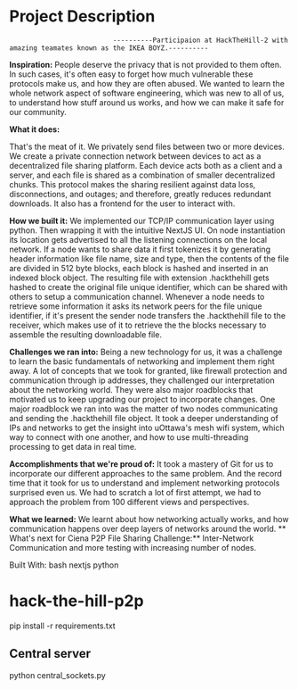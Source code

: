 # Project Description
                              ----------Participaion at HackTheHill-2 with amazing teamates known as the IKEA BOYZ.----------

**Inspiration:**
  People deserve the privacy that is not provided to them often. In such cases, it's often easy to forget how much vulnerable these protocols make us, and how they are often abused. We wanted to learn the whole network aspect of software engineering, which was new to all of us, to understand how stuff around us works, and how we can make it safe for our community.

**What it does:**

  That's the meat of it. We privately send files between two or more devices. We create a private connection network between devices to act as a decentralized file sharing platform. Each device acts both as a client and a server, and each file is shared as a combination of smaller decentralized chunks. This protocol makes the sharing resilient against data loss, disconnections, and outages; and therefore, greatly reduces redundant downloads. It also has a frontend for the user to interact with.

**How we built it:**
  We implemented our TCP/IP communication layer using python. Then wrapping it with the intuitive NextJS UI. On node instantiation its location gets advertised to all the listening connections on the local network. If a node wants to share data it first tokenizes it by generating header information like file name, size and type, then the contents of the file are divided in 512 byte blocks, each block is hashed and inserted in an indexed block object. The resulting file with extension .hackthehill gets hashed to create the original file unique identifier, which can be shared with others to setup a communication channel.   Whenever a node needs to retrieve some information it asks its network peers for the file unique identifier, if it's present the sender node transfers the .hackthehill file to the receiver, which makes use of it to retrieve the the blocks necessary to assemble the resulting downloadable file.

**Challenges we ran into:**
  Being a new technology for us, it was a challenge to learn the basic fundamentals of networking and implement them right away. A lot of concepts that we took for granted, like firewall protection and communication through ip addresses, they challenged our interpretation about the networking world. They were also major roadblocks that motivated us to keep upgrading our project to incorporate changes. One major roadblock we ran into was the matter of two nodes communicating and sending the .hackthehill file object. It took a deeper understanding of IPs and networks to get the insight into uOttawa's mesh wifi system, which way to connect with one another, and how to use multi-threading processing to get data in real time.

**Accomplishments that we're proud of:**
  It took a mastery of Git for us to incorporate our different approaches to the same problem. And the record time that it took for us to understand and implement networking protocols surprised even us. We had to scratch a lot of first attempt, we had to approach the problem from 100 different views and perspectives.

**What we learned:**
  We learnt about how networking actually works, and how communication happens over deep layers of networks around the world.
**
What's next for Ciena P2P File Sharing Challenge:**
Inter-Network Communication and more testing with increasing number of nodes.

Built With:
bash
nextjs
python

# hack-the-hill-p2p

pip install -r requirements.txt

## Central server
python central_sockets.py
